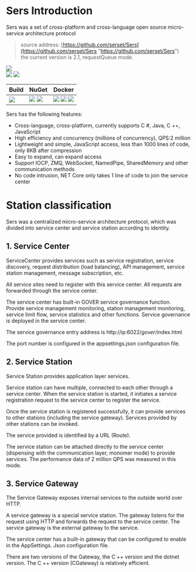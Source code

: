 # Sers Introduction
Sers was a set of cross-platform and cross-language open source micro-service architecture protocol  
>source address: [https://github.com/serset/Sers](https://github.com/serset/Sers "https://github.com/serset/Sers")  
>the current version is 2.1, requestQueue mode.  

![](https://img.shields.io/github/license/Serset/Sers.svg)  
![](https://img.shields.io/github/repo-size/Serset/Sers.svg)  ![](https://img.shields.io/github/last-commit/Serset/Sers.svg)  
 

| Build | NuGet | Docker |
| -------- | -------- | -------- |
|![](https://github.com/serset/Sers/workflows/ki_multibranch/badge.svg) | [![](https://img.shields.io/nuget/v/Sers.ServiceStation.svg)](https://www.nuget.org/packages/Sers.ServiceStation/) ![](https://img.shields.io/nuget/dt/Sers.ServiceStation.svg)   | ![](https://img.shields.io/docker/v/serset/sers/latest.svg) ![](https://img.shields.io/docker/pulls/serset/sers.svg) ![](https://img.shields.io/docker/image-size/serset/sers/latest.svg) |

 
Sers has the following features:  
- Cross-language, cross-platform, currently supports C #, Java, C ++, JavaScript  
- High efficiency and concurrency (millions of concurrency), QPS:2 million  
- Lightweight and simple, JavaScript access, less than 1000 lines of code, only 8KB after compression  
- Easy to expand, can expand access  
- Support IOCP, ZMQ, WebSocket, NamedPipe, SharedMemory and other communication methods  
- No code intrusion, NET Core only takes 1 line of code to join the service center  



# Station classification
 Sers was a centralized micro-service architecture protocol, which was divided into service center and service station according to identity.

## 1. Service Center
ServiceCenter provides services such as service registration, service discovery, request distribution (load balancing), API management, service station management, message subscription, etc.

All service sites need to register with this service center. All requests are forwarded through the service center.

The service center has built-in GOVER service governance function. Provide service management monitoring, station management monitoring, service limit flow, service statistics and other functions. Service governance is deployed in the service center.

The service governance entry address is http://ip:6022/_gover_/index.html

The port number is configured in the appsettings.json configuration file.


## 2. Service Station
Service Station provides application layer services.

Service station can have multiple, connected to each other through a service center. When the service station is started, it initiates a service registration request to the service center to register the service.

Once the service station is registered successfully, it can provide services to other stations (including the service gateway). Services provided by other stations can be invoked.

The service provided is identified by a URL (Route).

The service station can be attached directly to the service center (dispensing with the communication layer, monomer mode) to provide services. The performance data of 2 million QPS was measured in this mode.

## 3. Service Gateway
The Service Gateway exposes internal services to the outside world over HTTP.

A service gateway is a special service station. The gateway listens for the request using HTTP and forwards the request to the service center. The service gateway is the external gateway to the service.

The service center has a built-in gateway that can be configured to enable in the AppSettings. Json configuration file.

There are two versions of the Gateway, the C ++ version and the dotnet version. The C ++ version (CGateway) is relatively efficient.

